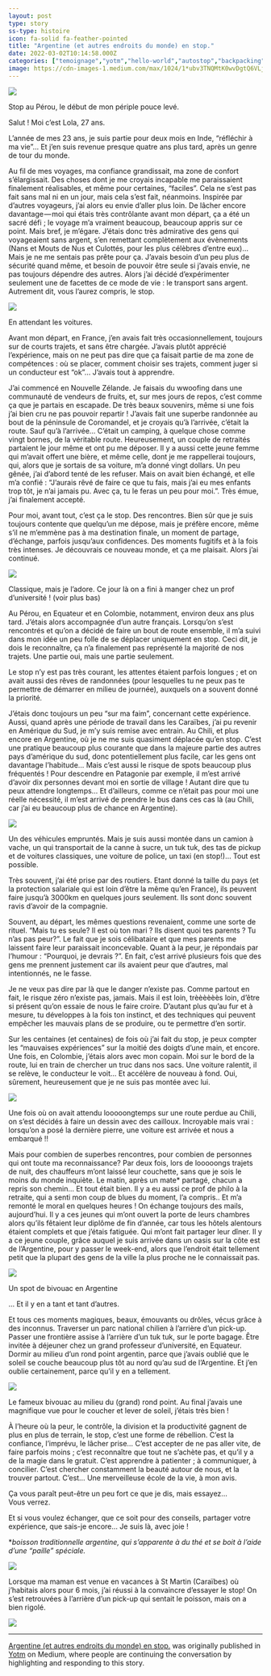 ```yaml
---
layout: post
type: story
ss-type: histoire
icon: fa-solid fa-feather-pointed
title: "Argentine (et autres endroits du monde) en stop."
date: 2022-03-02T10:14:58.000Z
categories: ["temoignage","yotm","hello-world","autostop","backpacking"]
image: https://cdn-images-1.medium.com/max/1024/1*ubv3TNQMtK0wvDgtQ6VLjA.jpeg
---
```


![](https://cdn-images-1.medium.com/max/1024/1*ubv3TNQMtK0wvDgtQ6VLjA.jpeg)

Stop au Pérou, le début de mon périple pouce levé.

Salut ! Moi c’est Lola, 27 ans.

L’année de mes 23 ans, je suis partie pour deux mois en Inde, “réfléchir à ma vie”… Et j’en suis revenue presque quatre ans plus tard, après un genre de tour du monde.

Au fil de mes voyages, ma confiance grandissait, ma zone de confort s’élargissait. Des choses dont je me croyais incapable me paraissaient finalement réalisables, et même pour certaines, “faciles”. Cela ne s’est pas fait sans mal ni en un jour, mais cela s’est fait, néanmoins. Inspirée par d’autres voyageurs, j’ai alors eu envie d’aller plus loin. De lâcher encore davantage — moi qui étais très contrôlante avant mon départ, ça a été un sacré défi ; le voyage m’a vraiment beaucoup, beaucoup appris sur ce point. Mais bref, je m’égare. J’étais donc très admirative des gens qui voyageaient sans argent, s’en remettant complètement aux évènements (Nans et Mouts de Nus et Culottés, pour les plus célèbres d’entre eux)… Mais je ne me sentais pas prête pour ça. J’avais besoin d’un peu plus de sécurité quand même, et besoin de pouvoir être seule si j’avais envie, ne pas toujours dépendre des autres. Alors j’ai décidé d’expérimenter seulement une de facettes de ce mode de vie : le transport sans argent. Autrement dit, vous l’aurez compris, le stop.

![](https://cdn-images-1.medium.com/max/686/1*NtG1SgdnBfGHDKTpp59b2Q.jpeg)

En attendant les voitures.

Avant mon départ, en France, j’en avais fait très occasionnellement, toujours sur de courts trajets, et sans être chargée. J’avais plutôt apprécié l’expérience, mais on ne peut pas dire que ça faisait partie de ma zone de compétences : où se placer, comment choisir ses trajets, comment juger si un conducteur est “ok”… J’avais tout à apprendre.

J’ai commencé en Nouvelle Zélande. Je faisais du wwoofing dans une communauté de vendeurs de fruits, et, sur mes jours de repos, c’est comme ça que je partais en escapade. De très beaux souvenirs, même si une fois j’ai bien cru ne pas pouvoir repartir ! J’avais fait une superbe randonnée au bout de la péninsule de Coromandel, et je croyais qu’à l’arrivée, c’était la route. Sauf qu’à l’arrivée… C’était un camping, à quelque chose comme vingt bornes, de la véritable route. Heureusement, un couple de retraités partaient le jour même et ont pu me déposer. Il y a aussi cette jeune femme qui m’avait offert une bière, et même celle, dont je me rappellerai toujours, qui, alors que je sortais de sa voiture, m’a donné vingt dollars. Un peu gênée, j’ai d’abord tenté de les refuser. Mais on avait bien échangé, et elle m’a confié : “J’aurais rêvé de faire ce que tu fais, mais j’ai eu mes enfants trop tôt, je n’ai jamais pu. Avec ça, tu le feras un peu pour moi.”. Très émue, j’ai finalement accepté.

Pour moi, avant tout, c’est ça le stop. Des rencontres. Bien sûr que je suis toujours contente que quelqu’un me dépose, mais je préfère encore, même s’il ne m’emmène pas à ma destination finale, un moment de partage, d’échange, parfois jusqu’aux confidences. Des moments fugitifs et à la fois très intenses. Je découvrais ce nouveau monde, et ça me plaisait. Alors j’ai continué.

![](https://cdn-images-1.medium.com/max/1024/1*-2oAtB7VlK-jn0Sz5W0ECg.jpeg)

Classique, mais je l’adore. Ce jour là on a fini à manger chez un prof d’université ! (voir plus bas)

Au Pérou, en Equateur et en Colombie, notamment, environ deux ans plus tard. J’étais alors accompagnée d’un autre français. Lorsqu’on s’est rencontrés et qu’on a décidé de faire un bout de route ensemble, il m’a suivi dans mon idée un peu folle de se déplacer uniquement en stop. Ceci dit, je dois le reconnaître, ça n’a finalement pas représenté la majorité de nos trajets. Une partie oui, mais une partie seulement.

Le stop n’y est pas très courant, les attentes étaient parfois longues ; et on avait aussi des rêves de randonnées (pour lesquelles tu ne peux pas te permettre de démarrer en milieu de journée), auxquels on a souvent donné la priorité.

J’étais donc toujours un peu “sur ma faim”, concernant cette expérience. Aussi, quand après une période de travail dans les Caraïbes, j’ai pu revenir en Amérique du Sud, je m’y suis remise avec entrain. Au Chili, et plus encore en Argentine, où je ne me suis quasiment déplacée qu’en stop. C’est une pratique beaucoup plus courante que dans la majeure partie des autres pays d’amérique du sud, donc potentiellement plus facile, car les gens ont davantage l’habitude… Mais c’est aussi le risque de spots beaucoup plus fréquentés ! Pour descendre en Patagonie par exemple, il m’est arrivé d’avoir dix personnes devant moi en sortie de village ! Autant dire que tu peux attendre longtemps… Et d’ailleurs, comme ce n’était pas pour moi une réelle nécessité, il m’est arrivé de prendre le bus dans ces cas là (au Chili, car j’ai eu beaucoup plus de chance en Argentine).

![](https://cdn-images-1.medium.com/max/1024/1*UeaDp3zTZCZi-AHIJ_5maA.jpeg)

Un des véhicules empruntés. Mais je suis aussi montée dans un camion à vache, un qui transportait de la canne à sucre, un tuk tuk, des tas de pickup et de voitures classiques, une voiture de police, un taxi (en stop!)… Tout est possible.

Très souvent, j’ai été prise par des routiers. Etant donné la taille du pays (et la protection salariale qui est loin d’être la même qu’en France), ils peuvent faire jusqu’à 3000km en quelques jours seulement. Ils sont donc souvent ravis d’avoir de la compagnie.

Souvent, au départ, les mêmes questions revenaient, comme une sorte de rituel. “Mais tu es seule? Il est où ton mari ? Ils disent quoi tes parents ? Tu n’as pas peur?”. Le fait que je sois célibataire et que mes parents me laissent faire leur paraissait inconcevable. Quant à la peur, je répondais par l’humour : “Pourquoi, je devrais ?”. En fait, c’est arrivé plusieurs fois que des gens me prennent justement car ils avaient peur que d’autres, mal intentionnés, ne le fasse.

Je ne veux pas dire par là que le danger n’existe pas. Comme partout en fait, le risque zéro n’existe pas, jamais. Mais il est loin, trèèèèèès loin, d’être si présent qu’on essaie de nous le faire croire. D’autant plus qu’au fur et à mesure, tu développes à la fois ton instinct, et des techniques qui peuvent empêcher les mauvais plans de se produire, ou te permettre d’en sortir.

Sur les centaines (et centaines) de fois où j’ai fait du stop, je peux compter les “mauvaises expériences” sur la moitié des doigts d’une main, et encore. Une fois, en Colombie, j’étais alors avec mon copain. Moi sur le bord de la route, lui en train de chercher un truc dans nos sacs. Une voiture ralentit, il se relève, le conducteur le voit… Et accélère de nouveau à fond. Oui, sûrement, heureusement que je ne suis pas montée avec lui.

![](https://cdn-images-1.medium.com/max/1024/1*UbB42WvT4lBiAaS-h6J3og.jpeg)

Une fois où on avait attendu looooongtemps sur une route perdue au Chili, on s’est décidés à faire un dessin avec des cailloux. Incroyable mais vrai : lorsqu’on a posé la dernière pierre, une voiture est arrivée et nous a embarqué !!

Mais pour combien de superbes rencontres, pour combien de personnes qui ont toute ma reconnaissance? Par deux fois, lors de looooongs trajets de nuit, des chauffeurs m’ont laissé leur couchette, sans que je sois le moins du monde inquiète. Le matin, après un mate\* partagé, chacun a repris son chemin… Et tout était bien. Il y a eu aussi ce prof de philo à la retraite, qui a senti mon coup de blues du moment, l’a compris.. Et m’a remonté le moral en quelques heures ! On échange toujours des mails, aujourd’hui. Il y a ces jeunes qui m’ont ouvert la porte de leurs chambres alors qu’ils fêtaient leur diplôme de fin d’année, car tous les hôtels alentours étaient complets et que j’étais fatiguée. Qui m’ont fait partager leur dîner. Il y a ce jeune couple, grâce auquel je suis arrivée dans un oasis sur la côte est de l’Argentine, pour y passer le week-end, alors que l’endroit était tellement petit que la plupart des gens de la ville la plus proche ne le connaissait pas.

![](https://cdn-images-1.medium.com/max/1024/1*yg1zJgF4pIEmJfiZ8No8CA.jpeg)

Un spot de bivouac en Argentine

… Et il y en a tant et tant d’autres.

Et tous ces moments magiques, beaux, émouvants ou drôles, vécus grâce à des inconnus. Traverser un parc national chilien à l’arrière d’un pick-up. Passer une frontière assise à l’arrière d’un tuk tuk, sur le porte bagage. Être invitée à déjeuner chez un grand professeur d’université, en Equateur. Dormir au milieu d’un rond point argentin, parce que j’avais oublié que le soleil se couche beaucoup plus tôt au nord qu’au sud de l’Argentine. Et j’en oublie certainement, parce qu’il y en a tellement.

![](https://cdn-images-1.medium.com/max/1024/1*OsjT_piFS_Es4sgv5q3o_A.jpeg)

Le fameux bivouac au milieu du (grand) rond point. Au final j’avais une magnifique vue pour le coucher et lever de soleil, j’étais très bien !

À l’heure où la peur, le contrôle, la division et la productivité gagnent de plus en plus de terrain, le stop, c’est une forme de rébellion. C’est la confiance, l’imprévu, le lâcher prise… C’est accepter de ne pas aller vite, de faire parfois moins ; c’est reconnaître que tout ne s’achète pas, et qu’il y a de la magie dans le gratuit. C’est apprendre à patienter ; à communiquer, à concilier. C’est chercher constamment la beauté autour de nous, et la trouver partout. C’est… Une merveilleuse école de la vie, à mon avis.

Ça vous paraît peut-être un peu fort ce que je dis, mais essayez… Vous verrez.

Et si vous voulez échanger, que ce soit pour des conseils, partager votre expérience, que sais-je encore… Je suis là, avec joie !

\*_boisson traditionnelle argentine, qui s’apparente à du thé et se boit à l’aide d’une “paille” spéciale._

![](https://cdn-images-1.medium.com/max/1024/1*UuY34xe98bYkwXH60kWqlw.jpeg)

Lorsque ma maman est venue en vacances à St Martin (Caraïbes) où j’habitais alors pour 6 mois, j’ai réussi à la convaincre d’essayer le stop! On s’est retrouvées à l’arrière d’un pick-up qui sentait le poisson, mais on a bien rigolé.

![](https://medium.com/_/stat?event=post.clientViewed&referrerSource=full_rss&postId=1f0ff1a99729)

* * *

[Argentine (et autres endroits du monde) en stop.](https://medium.com/yotm/argentine-et-autres-endroits-du-monde-en-stop-1f0ff1a99729) was originally published in [Yotm](https://medium.com/yotm) on Medium, where people are continuing the conversation by highlighting and responding to this story.